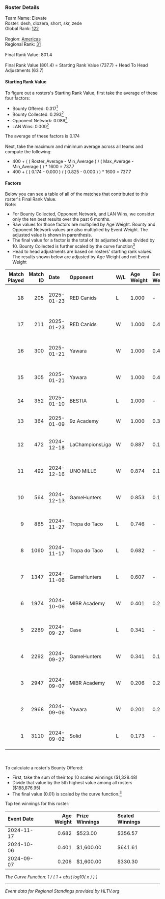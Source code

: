 ### Roster Details<br />
Team Name: Elevate<br />
Roster: desh, diozera, short, skr, zede<br />
Global Rank: [122](../../standings_global_2025_02_03.md)<br />
<br />
Region: [Americas]( ../../standings_americas_2025_02_03.md)<br />
Regional Rank: [31]( ../../standings_americas_2025_02_03.md)<br />
<br />
Final Rank Value:  801.4<br />
<br />
Final Rank Value (801.4) = Starting Rank Value (737.7) + Head To Head Adjustments (63.7)<br />

#### Starting Rank Value<br />
To figure out a rosters's Starting Rank Value, first take the average of these four factors:<br />
- Bounty Offered: 0.317[<sup>1</sup>](#table2)
- Bounty Collected: 0.293[<sup>2</sup>](#table1)
- Opponent Network: 0.086[<sup>2</sup>](#table1)
- LAN Wins: 0.000[<sup>2</sup>](#table1)

The average of these factors is 0.174<br />
<br />
Next, take the maximum and minimum average across all teams and compute the following:<br />
- 400 + ( ( Roster_Average - Min_Average ) / ( Max_Average - Min_Average ) ) * 1600 = 737.7
- 400 + ( ( 0.174 - 0.000 ) / ( 0.825 - 0.000 ) ) * 1600 = 737.7


#### Factors<br />
Below you can see a table of all of the matches that contributed to this roster's Final Rank Value.<br />
Note:<br />

- For Bounty Collected, Opponent Network, and LAN Wins, we consider only the ten best results over the past 6 months.
- Raw values for those factors are multiplied by Age Weight. Bounty and Opponent Network values are also multiplied by Event Weight. The adjusted value is shown in parenthesis.
- The final value for a factor is the total of its adjusted values divided by 10. Bounty Collected is further scaled by the curve function[<sup>3</sup>](#curveFunction)
- Head to head adjustments are based on rosters' starting rank values. The results shown below are adjusted by Age Weight and not Event Weight
<span id="table1"></span><br />


| Match Played | Match ID | Date       | Opponent        | W/L | Age Weight | Event Weight | Bounty Collected | Opponent Network | LAN Wins  | H2H Adj. | Roster                                |
| -: | -: | :- | :- | :- | :- | :- | :- | :- | :- | -: | :- |
|           18 |      205 | 2025-01-23 | RED Canids      | L   | 1.000      | -            | -                | -                | -         |    -9.28 | desh, diozera, short, skr, zede       |
|           17 |      211 | 2025-01-23 | RED Canids      | W   | 1.000      | 0.450        | 0.066 (0.030)    | 0.425 (0.191)    | 0 (0.000) |    22.73 | desh, diozera, short, skr, zede       |
|           16 |      300 | 2025-01-21 | Yawara          | W   | 1.000      | 0.450        | 0.005 (0.002)    | 0.399 (0.180)    | 0 (0.000) |    12.52 | desh, diozera, short, skr, zede       |
|           15 |      305 | 2025-01-21 | Yawara          | W   | 1.000      | 0.450        | 0.005 (0.002)    | 0.399 (0.180)    | 0 (0.000) |    13.64 | desh, diozera, short, skr, zede       |
|           14 |      352 | 2025-01-10 | BESTIA          | L   | 1.000      | -            | -                | -                | -         |    -4.17 | desh, fREQ, Leomonster, short, zede   |
|           13 |      364 | 2025-01-09 | 9z Academy      | W   | 1.000      | 0.384        | -                | 0.277 (0.106)    | 0 (0.000) |     7.31 | desh, fREQ, Leomonster, short, zede   |
|           12 |      472 | 2024-12-18 | LaChampionsLiga | W   | 0.887      | 0.143        | 0.008 (0.001)    | 0.131 (0.017)    | 0 (0.000) |     8.73 | Alisson, desh, Leomonster, short, skr |
|           11 |      492 | 2024-12-16 | UNO MILLE       | W   | 0.874      | 0.143        | 0.016 (0.002)    | 0.519 (0.065)    | 0 (0.000) |    15.44 | Alisson, desh, Leomonster, short, skr |
|           10 |      564 | 2024-12-13 | GameHunters     | W   | 0.853      | 0.143        | 0.002 (0.000)    | 0.464 (0.057)    | 0 (0.000) |    14.49 | Alisson, desh, Leomonster, short, skr |
|            9 |      885 | 2024-11-27 | Tropa do Taco   | L   | 0.746      | -            | -                | -                | -         |    -8.42 | Alisson, desh, Leomonster, short, skr |
|            8 |     1060 | 2024-11-17 | Tropa do Taco   | L   | 0.682      | -            | -                | -                | -         |    -8.64 | Alisson, desh, Leomonster, short, skr |
|            7 |     1347 | 2024-11-06 | GameHunters     | L   | 0.607      | -            | -                | -                | -         |    -9.36 | Alisson, desh, Leomonster, short, skr |
|            6 |     1974 | 2024-10-06 | MIBR Academy    | W   | 0.401      | 0.270        | 0.003 (0.000)    | 0.203 (0.022)    | 0 (0.000) |     4.87 | Alisson, desh, Leomonster, short, skr |
|            5 |     2289 | 2024-09-27 | Case            | L   | 0.341      | -            | -                | -                | -         |    -5.72 | Alisson, desh, Leomonster, short, skr |
|            4 |     2292 | 2024-09-27 | GameHunters     | W   | 0.341      | 0.143        | 0.002 (0.000)    | 0.464 (0.023)    | 0 (0.000) |     5.23 | Alisson, desh, Leomonster, short, skr |
|            3 |     2947 | 2024-09-07 | MIBR Academy    | W   | 0.206      | 0.270        | 0.003 (0.000)    | -                | 0 (0.000) |     2.56 | Alisson, desh, Leomonster, short, skr |
|            2 |     2968 | 2024-09-06 | Yawara          | W   | 0.201      | 0.270        | 0.005 (0.000)    | 0.399 (0.022)    | -         |     3.27 | Alisson, desh, Leomonster, short, skr |
|            1 |     3110 | 2024-09-02 | Solid           | L   | 0.173      | -            | -                | -                | -         |    -1.50 | Alisson, desh, Leomonster, short, skr |

<br />
<span id="table2"></span><br />
To calculate a roster's Bounty Offered:<br />

- First, take the sum of their top 10 scaled winnings ($1,328.48)
- Divide that value by the 5th highest value among all rosters ($188,876.95)
- The final value (0.01) is scaled by the curve function.[<sup>3</sup>](#curveFunction)

Top ten winnings for this roster:<br />

| Event Date | Age Weight | Prize Winnings | Scaled Winnings |
| :- | -: | :- | :- |
| 2024-11-17 |      0.682 | $523.00        | $356.57         |
| 2024-10-06 |      0.401 | $1,600.00      | $641.61         |
| 2024-09-07 |      0.206 | $1,600.00      | $330.30         |


<span id="curveFunction"></span>_The Curve Function: 1 / ( 1 + abs( log10( x ) ) )_<br />

---
_Event data for Regional Standings provided by HLTV.org_<br />
